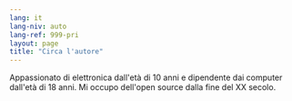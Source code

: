 ```yaml
---
lang: it
lang-niv: auto
lang-ref: 999-pri
layout: page
title: "Circa l'autore"
---
```


Appassionato di elettronica dall'età di 10 anni e dipendente dai computer dall'età di 18 anni.
Mi occupo dell'open source dalla fine del XX secolo.
